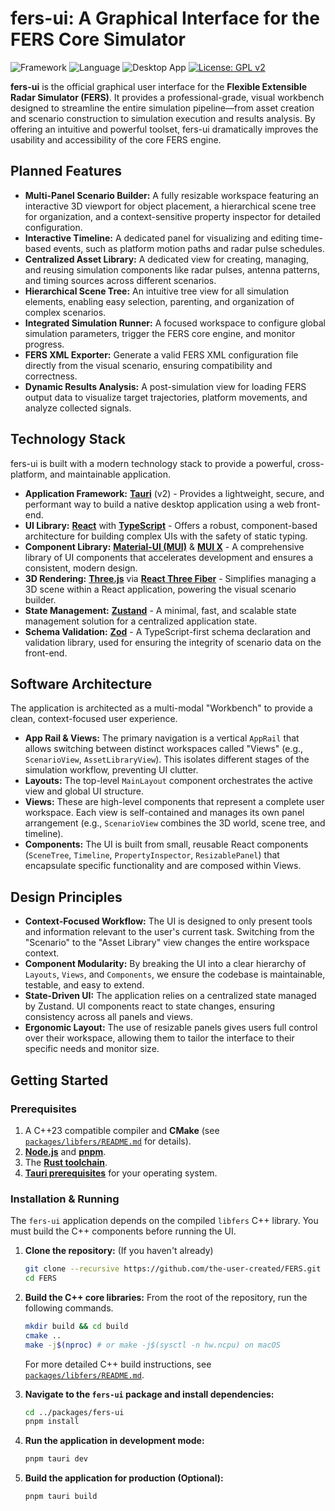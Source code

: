 # fers-ui: A Graphical Interface for the FERS Core Simulator

![Framework](https://img.shields.io/badge/Framework-React-61DAFB?logo=react)
![Language](https://img.shields.io/badge/Language-TypeScript-3178C6?logo=typescript)
![Desktop App](https://img.shields.io/badge/Tauri-v2-FFC336)
[![License: GPL v2](https://img.shields.io/badge/License-GPLv2-blue.svg)](https://github.com/the-user-created/FERS/blob/master/LICENSE)

**fers-ui** is the official graphical user interface for the **Flexible Extensible Radar Simulator (FERS)**. It provides a professional-grade, visual workbench designed to streamline the entire simulation pipeline—from asset creation and scenario construction to simulation execution and results analysis. By offering an intuitive and powerful toolset, fers-ui dramatically improves the usability and accessibility of the core FERS engine.

## Planned Features

- **Multi-Panel Scenario Builder:** A fully resizable workspace featuring an interactive 3D viewport for object placement, a hierarchical scene tree for organization, and a context-sensitive property inspector for detailed configuration.
- **Interactive Timeline:** A dedicated panel for visualizing and editing time-based events, such as platform motion paths and radar pulse schedules.
- **Centralized Asset Library:** A dedicated view for creating, managing, and reusing simulation components like radar pulses, antenna patterns, and timing sources across different scenarios.
- **Hierarchical Scene Tree:** An intuitive tree view for all simulation elements, enabling easy selection, parenting, and organization of complex scenarios.
- **Integrated Simulation Runner:** A focused workspace to configure global simulation parameters, trigger the FERS core engine, and monitor progress.
- **FERS XML Exporter:** Generate a valid FERS XML configuration file directly from the visual scenario, ensuring compatibility and correctness.
- **Dynamic Results Analysis:** A post-simulation view for loading FERS output data to visualize target trajectories, platform movements, and analyze collected signals.

## Technology Stack

fers-ui is built with a modern technology stack to provide a powerful, cross-platform, and maintainable application.

- **Application Framework:** [**Tauri**](https://tauri.app/) (v2) - Provides a lightweight, secure, and performant way to build a native desktop application using a web front-end.
- **UI Library:** [**React**](https://react.dev/) with [**TypeScript**](https://www.typescriptlang.org/) - Offers a robust, component-based architecture for building complex UIs with the safety of static typing.
- **Component Library:** [**Material-UI (MUI)**](https://mui.com/material-ui/) & [**MUI X**](https://mui.com/x/) - A comprehensive library of UI components that accelerates development and ensures a consistent, modern design.
- **3D Rendering:** [**Three.js**](https://threejs.org/) via [**React Three Fiber**](https://docs.pmnd.rs/react-three-fiber) - Simplifies managing a 3D scene within a React application, powering the visual scenario builder.
- **State Management:** [**Zustand**](https://docs.pmnd.rs/zustand) - A minimal, fast, and scalable state management solution for a centralized application state.
- **Schema Validation:** [**Zod**](https://zod.dev/) - A TypeScript-first schema declaration and validation library, used for ensuring the integrity of scenario data on the front-end.

## Software Architecture

The application is architected as a multi-modal "Workbench" to provide a clean, context-focused user experience.

- **App Rail & Views:** The primary navigation is a vertical `AppRail` that allows switching between distinct workspaces called "Views" (e.g., `ScenarioView`, `AssetLibraryView`). This isolates different stages of the simulation workflow, preventing UI clutter.
- **Layouts:** The top-level `MainLayout` component orchestrates the active view and global UI structure.
- **Views:** These are high-level components that represent a complete user workspace. Each view is self-contained and manages its own panel arrangement (e.g., `ScenarioView` combines the 3D world, scene tree, and timeline).
- **Components:** The UI is built from small, reusable React components (`SceneTree`, `Timeline`, `PropertyInspector`, `ResizablePanel`) that encapsulate specific functionality and are composed within Views.

## Design Principles

- **Context-Focused Workflow:** The UI is designed to only present tools and information relevant to the user's current task. Switching from the "Scenario" to the "Asset Library" view changes the entire workspace context.
- **Component Modularity:** By breaking the UI into a clear hierarchy of `Layouts`, `Views`, and `Components`, we ensure the codebase is maintainable, testable, and easy to extend.
- **State-Driven UI:** The application relies on a centralized state managed by Zustand. UI components react to state changes, ensuring consistency across all panels and views.
- **Ergonomic Layout:** The use of resizable panels gives users full control over their workspace, allowing them to tailor the interface to their specific needs and monitor size.

## Getting Started

### Prerequisites

1. A C++23 compatible compiler and **CMake** (see [`packages/libfers/README.md`](https://github.com/the-user-created/FERS/blob/master/packages/libfers/README.md) for details).
2. [**Node.js**](https://nodejs.org/) and [**pnpm**](https://pnpm.io/).
3. The [**Rust toolchain**](https://www.rust-lang.org/tools/install).
4. [**Tauri prerequisites**](https://tauri.app/start/prerequisites/) for your operating system.

### Installation & Running

The `fers-ui` application depends on the compiled `libfers` C++ library. You must build the C++ components before running the UI.

1. **Clone the repository:** (If you haven't already)
    ```bash
    git clone --recursive https://github.com/the-user-created/FERS.git
    cd FERS
    ```

2. **Build the C++ core libraries:**
   From the root of the repository, run the following commands.
    ```bash
    mkdir build && cd build
    cmake ..
    make -j$(nproc) # or make -j$(sysctl -n hw.ncpu) on macOS
    ```
   For more detailed C++ build instructions, see [`packages/libfers/README.md`](https://github.com/the-user-created/FERS/blob/master/packages/libfers/README.md).

3. **Navigate to the `fers-ui` package and install dependencies:**
    ```bash
    cd ../packages/fers-ui
    pnpm install
    ```

4. **Run the application in development mode:**
    ```bash
    pnpm tauri dev
    ```

5. **Build the application for production (Optional):**
    ```bash
    pnpm tauri build
    ```
